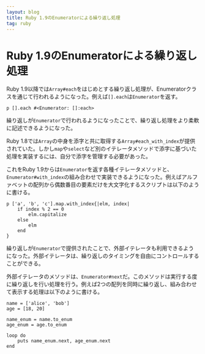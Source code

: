 ```yaml
---
layout: blog
title: Ruby 1.9のEnumeratorによる繰り返し処理
tag: ruby
---
```


# Ruby 1.9のEnumeratorによる繰り返し処理

Ruby 1.9以降では`Array#each`をはじめとする繰り返し処理が、Enumeratorクラスを通じて行われるようになった。例えば`[].each`は`Enumerator`を返す。

~~~~
p [].each #<Enumerator: []:each>
~~~~

繰り返しが`Enumerator`で行われるようになったことで、繰り返し処理をより柔軟に記述できるようになった。

Ruby 1.8では`Array`の中身を添字と共に取得する`Array#each_with_index`が提供されていた。しかし`map`や`select`など別のイテレータメソッドで添字に基づいた処理を実装するには、自分で添字を管理する必要があった。

これをRuby 1.9からは`Enumerator`を返す各種イテレータメソッドと、`Enumerator#with_index`の組み合わせで実装できるようになった。例えばアルファベットの配列から偶数番目の要素だけを大文字化するスクリプトは以下のように書ける。

~~~~
p ['a', 'b', 'c'].map.with_index{|elm, index|
	if index % 2 == 0	
		elm.capitalize
	else
		elm	
	end
}
~~~~

繰り返しが`Enumerator`で提供されたことで、外部イテレータも利用できるようになった。外部イテレータは、繰り返しのタイミングを自由にコントロールすることができる。

外部イテレータのメソッドは、`Enumerator#next`だ。このメソッドは実行する度に繰り返しを行い処理を行う。例えば2つの配列を同時に繰り返し、組み合わせて表示する処理は以下のように書ける。

~~~~
name = ['alice', 'bob']
age = [18, 20]

name_enum = name.to_enum
age_enum = age.to_enum

loop do
	puts name_enum.next, age_enum.next
end
~~~~
